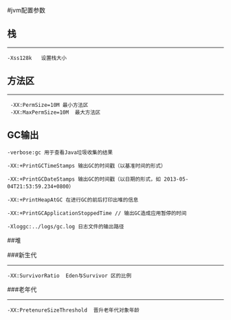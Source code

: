 #jvm配置参数
   
## 栈
***
    -Xss128k   设置栈大小

## 方法区
***
     -XX:PermSize=10M 最小方法区
     -XX:MaxPermSize=10M  最大方法区

## GC输出
    -verbose:gc 用于查看Java垃圾收集的结果
    
    -XX:+PrintGCTimeStamps 输出GC的时间戳（以基准时间的形式）
    
    -XX:+PrintGCDateStamps 输出GC的时间戳（以日期的形式，如 2013-05-04T21:53:59.234+0800）
    
    -XX:+PrintHeapAtGC 在进行GC的前后打印出堆的信息
    
    -XX:+PrintGCApplicationStoppedTime // 输出GC造成应用暂停的时间
  
    -Xloggc:../logs/gc.log 日志文件的输出路径

##堆

###新生代
***
    -XX:SurvivorRatio  Eden与Survivor 区的比例
    
###老年代
***    
    -XX:PretenureSizeThreshold  晋升老年代对象年龄


 
